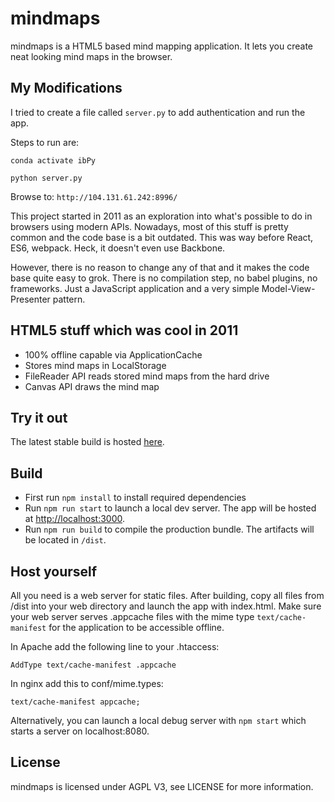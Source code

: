 # mindmaps
mindmaps is a HTML5 based mind mapping application. It lets you create neat looking mind maps in the browser.

## My Modifications

I tried to create a file called `server.py` to add authentication and run the app.

Steps to run are:

`conda activate ibPy`

`python server.py`

Browse to: `http://104.131.61.242:8996/`


This project started in 2011 as an exploration into what's possible to do in browsers using modern APIs. Nowadays, most of this stuff is pretty common and the code base is a bit outdated. This was way before React, ES6, webpack. Heck, it doesn't even use Backbone.

However, there is no reason to change any of that and it makes the code base quite easy to grok. There is no compilation step, no babel plugins, no frameworks. Just a JavaScript application and a very simple Model-View-Presenter pattern.

## HTML5 stuff which was cool in 2011
- 100% offline capable via ApplicationCache
- Stores mind maps in LocalStorage
- FileReader API reads stored mind maps from the hard drive
- Canvas API draws the mind map

## Try it out
The latest stable build is hosted [here](https://www.mindmaps.app).

## Build
* First run `npm install` to install required dependencies
* Run `npm run start` to launch a local dev server. The app will be hosted at [http://localhost:3000](http://localhost:3000).
* Run `npm run build` to compile the production bundle. The artifacts will be located in `/dist`.


## Host yourself
All you need is a web server for static files. After building, copy all files from /dist into your web directory and launch the app with index.html.
Make sure your web server serves .appcache files with the mime type `text/cache-manifest` for the application to
be accessible offline.

In Apache add the following line to your .htaccess:

```
AddType text/cache-manifest .appcache
```

In nginx add this to conf/mime.types:

```
text/cache-manifest appcache; 
```

Alternatively, you can launch a local debug server with `npm start` which starts a server on localhost:8080.

## License
mindmaps is licensed under AGPL V3, see LICENSE for more information.
